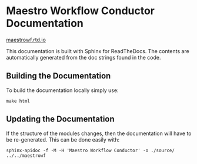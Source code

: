 # Maestro Workflow Conductor Documentation

[maestrowf.rtd.io](http://maestrowf.readthedocs.io/en/latest/)

This documentation is built with Sphinx for ReadTheDocs.
The contents are automatically generated from the doc strings found in the code.

## Building the Documentation

To build the documentation locally simply use:

``` shell
make html
```

## Updating the Documentation

If the structure of the modules changes, then the documentation will have to be re-generated.
This can be done easily with:

``` shell
sphinx-apidoc -f -M -H 'Maestro Workflow Conductor' -o ./source/ ../../maestrowf
```
